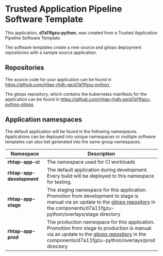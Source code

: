 # Trusted Application Pipeline Software Template

This application, **d7a11fgzu-python**, was created from a Trusted Application Pipeline Software Template.

The software templates create a new source and gitops deployment repositories with a sample source application. 

## Repositories

The source code for your application can be found in [https://github.com/rhtap-rhdh-qe/d7a11fgzu-python ](https://github.com/rhtap-rhdh-qe/d7a11fgzu-python ).
 
The gitops repository, which contains the kubernetes manifests for the application can be found in 
[https://github.com/rhtap-rhdh-qe/d7a11fgzu-python-gitops ](https://github.com/rhtap-rhdh-qe/d7a11fgzu-python-gitops ) 

## Application namespaces 

The default application will be found in the following namespaces. Applications can be deployed into unique namespaces or multiple software templates can also bet generated into the same group namespaces.  

|  Namespace   |  Description   |  
| -------- | -------- |
| **rhtap-app-ci** | The namespace used for CI workloads |
| **rhtap-app-development** | The default application during development. Every build will be deployed to this namespace for testing. |
| **rhtap-app-stage** | The staging namespace for this application. Promotion from development to stage is manual via an update to the [gitops repository](https://github.com/rhtap-rhdh-qe/d7a11fgzu-python-gitops ) in the components/d7a11fgzu-python/overlays/stage directory |
| **rhtap-app-prod** | The production namespace for this application. Promotion from stage to production is manual via an update to the [gitops repository](https://github.com/rhtap-rhdh-qe/d7a11fgzu-python-gitops ) in the components/d7a11fgzu-python/overlays/prod directory |